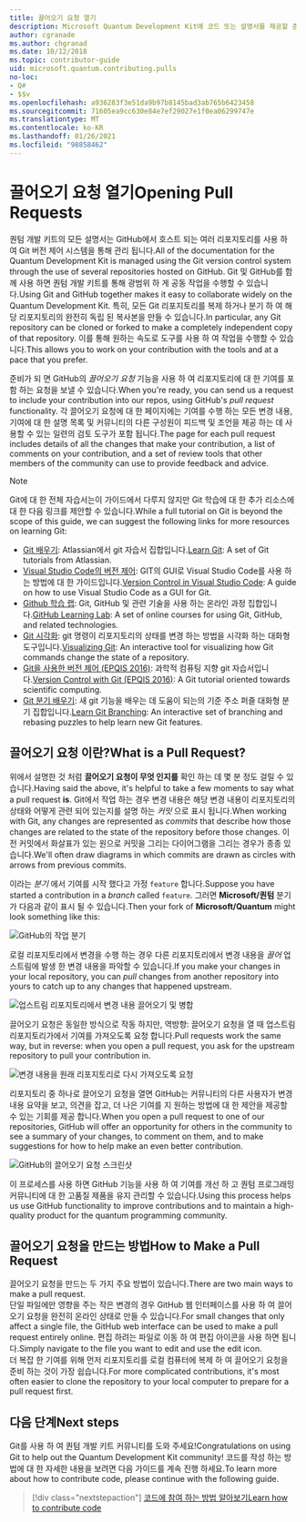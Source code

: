 ```yaml
---
title: 끌어오기 요청 열기
description: Microsoft Quantum Development Kit에 코드 또는 설명서를 제공할 준비가 되 면 GitHub 끌어오기 요청을 제출 하는 방법에 대해 알아봅니다.
author: cgranade
ms.author: chgranad
ms.date: 10/12/2018
ms.topic: contributor-guide
uid: microsoft.quantum.contributing.pulls
no-loc:
- Q#
- $$v
ms.openlocfilehash: a936283f3e51da9b97b8145bad3ab765b6423458
ms.sourcegitcommit: 71605ea9cc630e84e7ef29027e1f0ea06299747e
ms.translationtype: MT
ms.contentlocale: ko-KR
ms.lasthandoff: 01/26/2021
ms.locfileid: "98858462"
---
```

# <a name="opening-pull-requests"></a><span data-ttu-id="6f6ad-103">끌어오기 요청 열기</span><span class="sxs-lookup"><span data-stu-id="6f6ad-103">Opening Pull Requests</span></span> #

<span data-ttu-id="6f6ad-104">퀀텀 개발 키트의 모든 설명서는 GitHub에서 호스트 되는 여러 리포지토리를 사용 하 여 Git 버전 제어 시스템을 통해 관리 됩니다.</span><span class="sxs-lookup"><span data-stu-id="6f6ad-104">All of the documentation for the Quantum Development Kit is managed using the Git version control system through the use of several repositories hosted on GitHub.</span></span>
<span data-ttu-id="6f6ad-105">Git 및 GitHub를 함께 사용 하면 퀀텀 개발 키트를 통해 광범위 하 게 공동 작업을 수행할 수 있습니다.</span><span class="sxs-lookup"><span data-stu-id="6f6ad-105">Using Git and GitHub together makes it easy to collaborate widely on the Quantum Development Kit.</span></span>
<span data-ttu-id="6f6ad-106">특히, 모든 Git 리포지토리를 복제 하거나 분기 하 여 해당 리포지토리의 완전히 독립 된 복사본을 만들 수 있습니다.</span><span class="sxs-lookup"><span data-stu-id="6f6ad-106">In particular, any Git repository can be cloned or forked to make a completely independent copy of that repository.</span></span>
<span data-ttu-id="6f6ad-107">이를 통해 원하는 속도로 도구를 사용 하 여 작업을 수행할 수 있습니다.</span><span class="sxs-lookup"><span data-stu-id="6f6ad-107">This allows you to work on your contribution with the tools and at a pace that you prefer.</span></span>

<span data-ttu-id="6f6ad-108">준비가 되 면 GitHub의 _끌어오기 요청_ 기능을 사용 하 여 리포지토리에 대 한 기여를 포함 하는 요청을 보낼 수 있습니다.</span><span class="sxs-lookup"><span data-stu-id="6f6ad-108">When you're ready, you can send us a request to include your contribution into our repos, using GitHub's _pull request_ functionality.</span></span>
<span data-ttu-id="6f6ad-109">각 끌어오기 요청에 대 한 페이지에는 기여를 수행 하는 모든 변경 내용, 기여에 대 한 설명 목록 및 커뮤니티의 다른 구성원이 피드백 및 조언을 제공 하는 데 사용할 수 있는 일련의 검토 도구가 포함 됩니다.</span><span class="sxs-lookup"><span data-stu-id="6f6ad-109">The page for each pull request includes details of all the changes that make your contribution, a list of comments on your contribution, and a set of review tools that other members of the community can use to provide feedback and advice.</span></span>

> [!NOTE]
> <span data-ttu-id="6f6ad-110">Git에 대 한 전체 자습서는이 가이드에서 다루지 않지만 Git 학습에 대 한 추가 리소스에 대 한 다음 링크를 제안할 수 있습니다.</span><span class="sxs-lookup"><span data-stu-id="6f6ad-110">While a full tutorial on Git is beyond the scope of this guide, we can suggest the following links for more resources on learning Git:</span></span>
>
> - <span data-ttu-id="6f6ad-111">[Git 배우기](https://www.atlassian.com/git): Atlassian에서 git 자습서 집합입니다.</span><span class="sxs-lookup"><span data-stu-id="6f6ad-111">[Learn Git](https://www.atlassian.com/git): A set of Git tutorials from Atlassian.</span></span>
> - <span data-ttu-id="6f6ad-112">[Visual Studio Code의 버전 제어](https://code.visualstudio.com/docs/editor/versioncontrol): GIT의 GUI로 Visual Studio Code를 사용 하는 방법에 대 한 가이드입니다.</span><span class="sxs-lookup"><span data-stu-id="6f6ad-112">[Version Control in Visual Studio Code](https://code.visualstudio.com/docs/editor/versioncontrol): A guide on how to use Visual Studio Code as a GUI for Git.</span></span>
> - <span data-ttu-id="6f6ad-113">[Github 학습 랩](https://lab.github.com/): Git, GitHub 및 관련 기술을 사용 하는 온라인 과정 집합입니다.</span><span class="sxs-lookup"><span data-stu-id="6f6ad-113">[GitHub Learning Lab](https://lab.github.com/): A set of online courses for using Git, GitHub, and related technologies.</span></span>
> - <span data-ttu-id="6f6ad-114">[Git 시각화](https://git-school.github.io/visualizing-git/): git 명령이 리포지토리의 상태를 변경 하는 방법을 시각화 하는 대화형 도구입니다.</span><span class="sxs-lookup"><span data-stu-id="6f6ad-114">[Visualizing Git](https://git-school.github.io/visualizing-git/): An interactive tool for visualizing how Git commands change the state of a repository.</span></span>
> - <span data-ttu-id="6f6ad-115">[Git을 사용한 버전 제어 (EPQIS 2016)](https://nbviewer.jupyter.org/github/QuinnPhys/PythonWorkshop-science/blob/master/lecture-1-scicomp-tools-part1.ipynb#Version-Control-with-Git-(50-Minutes)): 과학적 컴퓨팅 지향 git 자습서입니다.</span><span class="sxs-lookup"><span data-stu-id="6f6ad-115">[Version Control with Git (EPQIS 2016)](https://nbviewer.jupyter.org/github/QuinnPhys/PythonWorkshop-science/blob/master/lecture-1-scicomp-tools-part1.ipynb#Version-Control-with-Git-(50-Minutes)): A Git tutorial oriented towards scientific computing.</span></span>
> - <span data-ttu-id="6f6ad-116">[Git 분기 배우기](https://learngitbranching.js.org/): 새 git 기능을 배우는 데 도움이 되는의 기준 주소 퍼즐 대화형 분기 집합입니다.</span><span class="sxs-lookup"><span data-stu-id="6f6ad-116">[Learn Git Branching](https://learngitbranching.js.org/): An interactive set of branching and rebasing puzzles to help learn new Git features.</span></span>

## <a name="what-is-a-pull-request"></a><span data-ttu-id="6f6ad-117">끌어오기 요청 이란?</span><span class="sxs-lookup"><span data-stu-id="6f6ad-117">What is a Pull Request?</span></span> ##

<span data-ttu-id="6f6ad-118">위에서 설명한 것 처럼 **끌어오기 요청이 무엇 인지를** 확인 하는 데 몇 분 정도 걸릴 수 있습니다.</span><span class="sxs-lookup"><span data-stu-id="6f6ad-118">Having said the above, it's helpful to take a few moments to say what a pull request **is**.</span></span>
<span data-ttu-id="6f6ad-119">Git에서 작업 하는 경우 변경 내용은 해당 변경 내용이 리포지토리의 상태와 어떻게 관련 되어 있는지를 설명 하는 _커밋_ 으로 표시 됩니다.</span><span class="sxs-lookup"><span data-stu-id="6f6ad-119">When working with Git, any changes are represented as _commits_ that describe how those changes are related to the state of the repository before those changes.</span></span>
<span data-ttu-id="6f6ad-120">이전 커밋에서 화살표가 있는 원으로 커밋을 그리는 다이어그램을 그리는 경우가 종종 있습니다.</span><span class="sxs-lookup"><span data-stu-id="6f6ad-120">We'll often draw diagrams in which commits are drawn as circles with arrows from previous commits.</span></span>

<span data-ttu-id="6f6ad-121">이라는 _분기_ 에서 기여를 시작 했다고 가정 `feature` 합니다.</span><span class="sxs-lookup"><span data-stu-id="6f6ad-121">Suppose you have started a contribution in a _branch_ called `feature`.</span></span>
<span data-ttu-id="6f6ad-122">그러면 **Microsoft/퀀텀** 분기가 다음과 같이 표시 될 수 있습니다.</span><span class="sxs-lookup"><span data-stu-id="6f6ad-122">Then your fork of **Microsoft/Quantum** might look something like this:</span></span>

![GitHub의 작업 분기](~/media/git-workflow-step0.png)

<span data-ttu-id="6f6ad-124">로컬 리포지토리에서 변경을 수행 하는 경우 다른 리포지토리에서 변경 내용을 _끌어_ 업스트림에 발생 한 변경 내용을 파악할 수 있습니다.</span><span class="sxs-lookup"><span data-stu-id="6f6ad-124">If you make your changes in your local repository, you can _pull_ changes from another repository into yours to catch up to any changes that happened upstream.</span></span>

![업스트림 리포지토리에서 변경 내용 끌어오기 및 병합](~/media/git-workflow-step1.png)

<span data-ttu-id="6f6ad-126">끌어오기 요청은 동일한 방식으로 작동 하지만, 역방향: 끌어오기 요청을 열 때 업스트림 리포지토리가에서 기여를 가져오도록 요청 합니다.</span><span class="sxs-lookup"><span data-stu-id="6f6ad-126">Pull requests work the same way, but in reverse: when you open a pull request, you ask for the upstream repository to pull your contribution in.</span></span>

![변경 내용을 원래 리포지토리로 다시 가져오도록 요청](~/media/git-workflow-step2.png)

<span data-ttu-id="6f6ad-128">리포지토리 중 하나로 끌어오기 요청을 열면 GitHub는 커뮤니티의 다른 사용자가 변경 내용 요약을 보고, 의견을 잡고, 더 나은 기여를 지 원하는 방법에 대 한 제안을 제공할 수 있는 기회를 제공 합니다.</span><span class="sxs-lookup"><span data-stu-id="6f6ad-128">When you open a pull request to one of our repositories, GitHub will offer an opportunity for others in the community to see a summary of your changes, to comment on them, and to make suggestions for how to help make an even better contribution.</span></span>

![GitHub의 끌어오기 요청 스크린샷](~/media/pull-request-header.png)

<span data-ttu-id="6f6ad-130">이 프로세스를 사용 하면 GitHub 기능을 사용 하 여 기여를 개선 하 고 퀀텀 프로그래밍 커뮤니티에 대 한 고품질 제품을 유지 관리할 수 있습니다.</span><span class="sxs-lookup"><span data-stu-id="6f6ad-130">Using this process helps us use GitHub functionality to improve contributions and to maintain a high-quality product for the quantum programming community.</span></span>

## <a name="how-to-make-a-pull-request"></a><span data-ttu-id="6f6ad-131">끌어오기 요청을 만드는 방법</span><span class="sxs-lookup"><span data-stu-id="6f6ad-131">How to Make a Pull Request</span></span> ##

<span data-ttu-id="6f6ad-132">끌어오기 요청을 만드는 두 가지 주요 방법이 있습니다.</span><span class="sxs-lookup"><span data-stu-id="6f6ad-132">There are two main ways to make a pull request.</span></span>  
<span data-ttu-id="6f6ad-133">단일 파일에만 영향을 주는 작은 변경의 경우 GitHub 웹 인터페이스를 사용 하 여 끌어오기 요청을 완전히 온라인 상태로 만들 수 있습니다.</span><span class="sxs-lookup"><span data-stu-id="6f6ad-133">For small changes that only affect a single file, the GitHub web interface can be used to make a pull request entirely online.</span></span> <span data-ttu-id="6f6ad-134">편집 하려는 파일로 이동 하 여 편집 아이콘을 사용 하면 됩니다.</span><span class="sxs-lookup"><span data-stu-id="6f6ad-134">Simply navigate to the file you want to edit and use the edit icon.</span></span>  
<span data-ttu-id="6f6ad-135">더 복잡 한 기여를 위해 먼저 리포지토리를 로컬 컴퓨터에 복제 하 여 끌어오기 요청을 준비 하는 것이 가장 쉽습니다.</span><span class="sxs-lookup"><span data-stu-id="6f6ad-135">For more complicated contributions, it's most often easier to clone the repository to your local computer to prepare for a pull request first.</span></span>

<!--
### Using the Web Interface ###

**TODO**

### Command-Line and GitHub Flow ###

Most of the time, it's easier to prepare a pull request on your own computer; that makes it easier to work incrementally, and to test your changes.
If you haven't already done so, the first step is to _fork_ the repository that you'd like to contribute to.
Forking makes a complete clone of the original repository, but under your GitHub account instead of under [Microsoft](http://github.com/Microsoft/) or [MicrosoftDocs](http://github.com/MicrosoftDocs/).
This way, you can edit your personal fork to your heart's content before making a pull request for your work.

**TODO: pick up here**

## Code Review and Etiquette ##

**TODO: PR ettiquette, reviews, etc.**

-->

## <a name="next-steps"></a><span data-ttu-id="6f6ad-136">다음 단계</span><span class="sxs-lookup"><span data-stu-id="6f6ad-136">Next steps</span></span> ##

<span data-ttu-id="6f6ad-137">Git를 사용 하 여 퀀텀 개발 키트 커뮤니티를 도와 주세요!</span><span class="sxs-lookup"><span data-stu-id="6f6ad-137">Congratulations on using Git to help out the Quantum Development Kit community!</span></span>
<span data-ttu-id="6f6ad-138">코드를 작성 하는 방법에 대 한 자세한 내용을 보려면 다음 가이드를 계속 진행 하세요.</span><span class="sxs-lookup"><span data-stu-id="6f6ad-138">To learn more about how to contribute code, please continue with the following guide.</span></span>

> [!div class="nextstepaction"]
> [<span data-ttu-id="6f6ad-139">코드에 참여 하는 방법 알아보기</span><span class="sxs-lookup"><span data-stu-id="6f6ad-139">Learn how to contribute code</span></span>](xref:microsoft.quantum.contributing.code)
